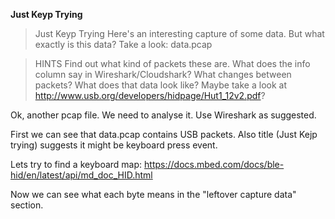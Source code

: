 **Just Keyp Trying**

> Just Keyp Trying
> Here's an interesting capture of some data. But what exactly is this data? Take a look: data.pcap

> HINTS
> Find out what kind of packets these are. What does the info column say in Wireshark/Cloudshark?
> What changes between packets? What does that data look like?
> Maybe take a look at http://www.usb.org/developers/hidpage/Hut1_12v2.pdf?

Ok, another pcap file. We need to analyse it. Use Wireshark as suggested.

First we can see that data.pcap contains USB packets. Also title (Just Kejp trying) suggests it might be keyboard press event.

Lets try to find a keyboard map: https://docs.mbed.com/docs/ble-hid/en/latest/api/md_doc_HID.html

Now we can see what each byte means in the "leftover capture data" section.


